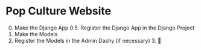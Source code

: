 # Pop Culture Website

0. Make the Django App
0.5. Register the Django App in the Django Project
1. Make the Models
2. Register the Models in the Admin Dashy (if necessary)
	3. 
